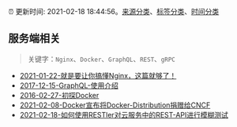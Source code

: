 :alarm_clock: 更新时间: 2021-02-18 18:44:56。[来源分类](../README.md)、[标签分类](../TAGS.md)、[时间分类](../TIMELINE.md)

## 服务端相关


> 关键字：`Nginx`、`Docker`、`GraphQL`、`REST`、`gRPC`



- [2021-01-22-就是要让你搞懂Nginx，这篇就够了！](https://www.ershicimi.com/p/c1ab6af9e5de8317d968010524e4db03) 
- [2017-12-15-GraphQL-使用介绍](https://aotu.io/notes/2017/12/15/graphql-use/) 
- [2016-02-27-初探Docker](https://aotu.io/notes/2016/02/27/docker/) 
- [2021-02-08-Docker宣布将Docker-Distribution捐赠给CNCF](https://www.ershicimi.com/p/81a5ba57e20e4d8bf395a5537f773f11) 
- [2021-02-18-如何使用RESTler对云服务中的REST-API进行模糊测试](https://sec.thief.one/article_content?a_id=8e7da14cfcd66971174c9480347cd099) 